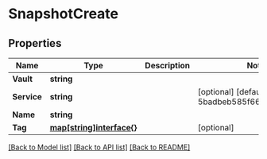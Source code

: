 # SnapshotCreate

## Properties
Name | Type | Description | Notes
------------ | ------------- | ------------- | -------------
**Vault** | **string** |  | 
**Service** | **string** |  | [optional] [default to 5badbeb585f66b3d085727eb]
**Name** | **string** |  | 
**Tag** | [**map[string]interface{}**](.md) |  | [optional] 

[[Back to Model list]](../README.md#documentation-for-models) [[Back to API list]](../README.md#documentation-for-api-endpoints) [[Back to README]](../README.md)



